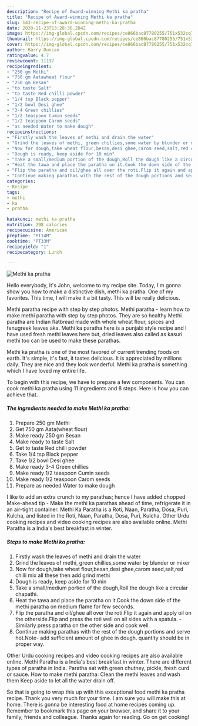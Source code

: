 ```yaml
---
description: "Recipe of Award-winning Methi ka pratha"
title: "Recipe of Award-winning Methi ka pratha"
slug: 143-recipe-of-award-winning-methi-ka-pratha
date: 2020-11-23T13:28:30.284Z
image: https://img-global.cpcdn.com/recipes/ce866bac87780255/751x532cq70/methi-ka-pratha-recipe-main-photo.jpg
thumbnail: https://img-global.cpcdn.com/recipes/ce866bac87780255/751x532cq70/methi-ka-pratha-recipe-main-photo.jpg
cover: https://img-global.cpcdn.com/recipes/ce866bac87780255/751x532cq70/methi-ka-pratha-recipe-main-photo.jpg
author: Harry Duncan
ratingvalue: 4.7
reviewcount: 11197
recipeingredient:
- "250 gm Methi"
- "750 gm Aatawheat flour"
- "250 gm Besan"
- "to taste Salt"
- "to taste Red chilli powder"
- "1/4 tsp Black pepper"
- "1/2 bowl Desi ghee"
- "3-4 Green chillies"
- "1/2 teaspoon Cumin seeds"
- "1/2 teaspoon Carom seeds"
- "as needed Water to make dough"
recipeinstructions:
- "Firstly wash the leaves of methi and drain the water"
- "Grind the leaves of methi, green chillies,some water by blunder or mixer"
- "Now for dough,take wheat flour,besan,desi ghee,carom seed,salt,red chilli mix all these then add grind methi"
- "Dough is ready, keep aside for 10 min"
- "Take a small/medium portion of the dough,Roll the dough like a circular chapathi."
- "Heat the tawa and place the paratha on it.Cook the down side of the methi paratha on medium flame for few seconds."
- "Flip the paratha and oil/ghee all over the roti.Flip it again and apply oil on the otherside.Flip and press the roti well on all sides with a spatula. Similarly press paratha on the other side and cook well."
- "Continue making parathas with the rest of the dough portions and serve hot.Note- add sufficient amount of ghee in dough. quantity should be in proper way."
categories:
- Recipe
tags:
- methi
- ka
- pratha

katakunci: methi ka pratha 
nutrition: 298 calories
recipecuisine: American
preptime: "PT14M"
cooktime: "PT33M"
recipeyield: "1"
recipecategory: Lunch

---
```



![Methi ka pratha](https://img-global.cpcdn.com/recipes/ce866bac87780255/751x532cq70/methi-ka-pratha-recipe-main-photo.jpg)

Hello everybody, it's John, welcome to my recipe site. Today, I'm gonna show you how to make a distinctive dish, methi ka pratha. One of my favorites. This time, I will make it a bit tasty. This will be really delicious.

Methi paratha recipe with step by step photos. Methi paratha - learn how to make methi paratha with step by step photos. They are so healthy Methi paratha are Indian flatbread made with whole wheat flour, spices and fenugreek leaves aka. Methi ka paratha here is a punjabi style recipe and I have used fresh methi leaves here but, dried leaves also called as kasuri methi too can be used to make these parathas.

Methi ka pratha is one of the most favored of current trending foods on earth. It's simple, it's fast, it tastes delicious. It is appreciated by millions daily. They are nice and they look wonderful. Methi ka pratha is something which I have loved my entire life.


To begin with this recipe, we have to prepare a few components. You can cook methi ka pratha using 11 ingredients and 8 steps. Here is how you can achieve that.

<!--inarticleads1-->

##### The ingredients needed to make Methi ka pratha:

1. Prepare 250 gm Methi
1. Get 750 gm Aata(wheat flour)
1. Make ready 250 gm Besan
1. Make ready to taste Salt
1. Get to taste Red chilli powder
1. Take 1/4 tsp Black pepper
1. Take 1/2 bowl Desi ghee
1. Make ready 3-4 Green chillies
1. Make ready 1/2 teaspoon Cumin seeds
1. Make ready 1/2 teaspoon Carom seeds
1. Prepare as needed Water to make dough


I like to add an extra crunch to my parathas; hence I have added chopped Make-ahead tip - Make the methi ka parathas ahead of time, refrigerate it in an air-tight container. Methi Ka Paratha is a Roti, Naan, Paratha, Dosa, Puri, Kulcha, and listed in the Roti, Naan, Paratha, Dosa, Puri, Kulcha. Other Urdu cooking recipes and video cooking recipes are also available online. Methi Paratha is a India&#39;s best breakfast in winter. 

<!--inarticleads2-->

##### Steps to make Methi ka pratha:

1. Firstly wash the leaves of methi and drain the water
1. Grind the leaves of methi, green chillies,some water by blunder or mixer
1. Now for dough,take wheat flour,besan,desi ghee,carom seed,salt,red chilli mix all these then add grind methi
1. Dough is ready, keep aside for 10 min
1. Take a small/medium portion of the dough,Roll the dough like a circular chapathi.
1. Heat the tawa and place the paratha on it.Cook the down side of the methi paratha on medium flame for few seconds.
1. Flip the paratha and oil/ghee all over the roti.Flip it again and apply oil on the otherside.Flip and press the roti well on all sides with a spatula. - Similarly press paratha on the other side and cook well.
1. Continue making parathas with the rest of the dough portions and serve hot.Note- add sufficient amount of ghee in dough. quantity should be in proper way.


Other Urdu cooking recipes and video cooking recipes are also available online. Methi Paratha is a India&#39;s best breakfast in winter. There are different types of paratha in India. Paratha eat with green chutney, pickle, fresh curd or sauce. How to make methi paratha: Clean the methi leaves and wash them Keep aside to let all the water drain off. 

So that is going to wrap this up with this exceptional food methi ka pratha recipe. Thank you very much for your time. I am sure you will make this at home. There is gonna be interesting food at home recipes coming up. Remember to bookmark this page on your browser, and share it to your family, friends and colleague. Thanks again for reading. Go on get cooking!
